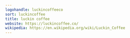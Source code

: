 ```yaml
---
logohandle: luckincoffeeco
sort: luckincoffee
title: luckin coffee
website: https://luckincoffee.co/
wikipedia: https://en.wikipedia.org/wiki/Luckin_Coffee
---
```

